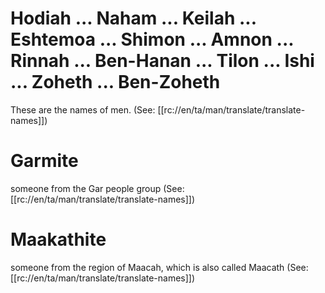 # Hodiah ... Naham ... Keilah ... Eshtemoa ... Shimon ... Amnon ... Rinnah ... Ben-Hanan ... Tilon ... Ishi ... Zoheth ... Ben-Zoheth

These are the names of men. (See: [[rc://en/ta/man/translate/translate-names]])

# Garmite

someone from the Gar people group (See: [[rc://en/ta/man/translate/translate-names]])

# Maakathite

someone from the region of Maacah, which is also called Maacath (See: [[rc://en/ta/man/translate/translate-names]])